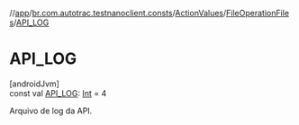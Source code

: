 //[app](../../../../index.md)/[br.com.autotrac.testnanoclient.consts](../../index.md)/[ActionValues](../index.md)/[FileOperationFiles](index.md)/[API_LOG](-a-p-i_-l-o-g.md)

# API_LOG

[androidJvm]\
const val [API_LOG](-a-p-i_-l-o-g.md): [Int](https://kotlinlang.org/api/latest/jvm/stdlib/kotlin/-int/index.html) = 4

Arquivo de log da API.
